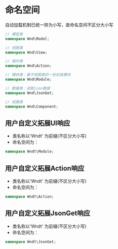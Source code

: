 # 命名空间
自动加载机制已统一转为小写，故命名空间不区分大小写
```php
// 模型类
namespace Wnd\Model;

// 视图类
namespace Wnd\View;

// 操作类
namespace Wnd\Action;

// 模块类：基于视图类的一些封装模块
namespace Wnd\Module;

// 数据类：读取json数据
namespace Wnd\JsonGet;

// 拓展类
namespace Wnd\Component;
```
## 用户自定义拓展UI响应
- 类名称以'Wndt' 为前缀(不区分大小写)
- 命名空间为：
```php
namespace Wndt\Module;
```

## 用户自定义拓展Action响应
- 类名称以'Wndt' 为前缀(不区分大小写)
- 命名空间为：
```php
namespace Wndt\Action;
```

## 用户自定义拓展JsonGet响应
- 类名称以'Wndt' 为前缀(不区分大小写)
- 命名空间为：
```php
namespace Wndt\JsonGet;
```
